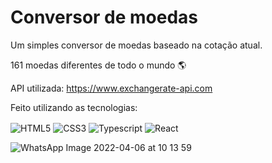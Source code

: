 # Conversor de moedas

Um simples conversor de moedas baseado na cotação atual. 

161 moedas diferentes de todo o mundo 🌎

API utilizada: https://www.exchangerate-api.com

Feito utilizando as tecnologias:

<div style="display:inline_block">
  <img src="https://img.shields.io/badge/HTML5-E34F26?style=for-the-badge&logo=html5&logoColor=white" alt="HTML5" align="center">
  <img src="https://img.shields.io/badge/CSS3-1572B6?style=for-the-badge&logo=css3&logoColor=white" alt="CSS3" align="center">
  <img src="https://img.shields.io/badge/TypeScript-007ACC?style=for-the-badge&logo=typescript&logoColor=white" alt="Typescript" align="center">
  <img src="https://img.shields.io/badge/React-20232A?style=for-the-badge&logo=react&logoColor=61DAFB" alt="React" align="center"> 
</div>

  ![WhatsApp Image 2022-04-06 at 10 13 59](https://user-images.githubusercontent.com/28695864/161983870-efcd36b5-1f45-407a-b379-72a1d68db83b.jpeg)

